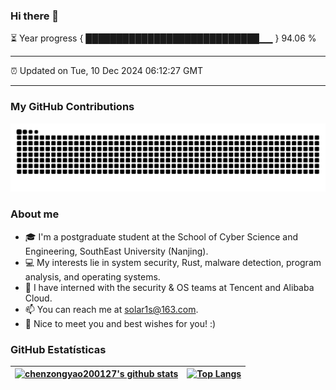 ### Hi there 👋

⏳ Year progress { ████████████████████████████▁▁ } 94.06 %

---

⏰ Updated on Tue, 10 Dec 2024 06:12:27 GMT

---
### My GitHub Contributions    

![github-contribution-grid-snake](https://raw.githubusercontent.com/chenzongyao200127/chenzongyao200127/output/github-snake.svg)      

### About me   

- 🎓 I'm a postgraduate student at the School of Cyber Science and Engineering, SouthEast University (Nanjing).  
- 💻 My interests lie in system security, Rust, malware detection, program analysis, and operating systems.  
- 💼 I have interned with the security & OS teams at Tencent and Alibaba Cloud.  
- 📫 You can reach me at solar1s@163.com.  
- 💐 Nice to meet you and best wishes for you! :)

### GitHub Estatísticas

| [![chenzongyao200127's github stats](https://github-readme-stats.vercel.app/api?username=chenzongyao200127&show_icons=true&theme=merko&hide_border=true)](https://github.com/upupnoah)  |[![Top Langs](https://github-readme-stats.vercel.app/api/top-langs/?username=chenzongyao200127&layout=compact&theme=merko&hide_border=true&hide=css,html,ruby)](https://github.com/upupnoah)|
| ------------- | ------------- |


